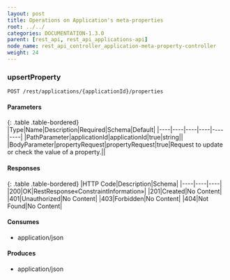 ```yaml
---
layout: post
title: Operations on Application's meta-properties
root: ../../
categories: DOCUMENTATION-1.3.0
parent: [rest_api, rest_api_applications-api]
node_name: rest_api_controller_application-meta-property-controller
weight: 24
---
```


### upsertProperty
```
POST /rest/applications/{applicationId}/properties
```

#### Parameters

{: .table .table-bordered}
|Type|Name|Description|Required|Schema|Default|
|----|----|----|----|----|----|
|PathParameter|applicationId|applicationId|true|string||
|BodyParameter|propertyRequest|propertyRequest|true|Request to update or check the value of a property.||


#### Responses

{: .table .table-bordered}
|HTTP Code|Description|Schema|
|----|----|----|
|200|OK|RestResponse«ConstraintInformation»|
|201|Created|No Content|
|401|Unauthorized|No Content|
|403|Forbidden|No Content|
|404|Not Found|No Content|


#### Consumes

* application/json

#### Produces

* application/json

